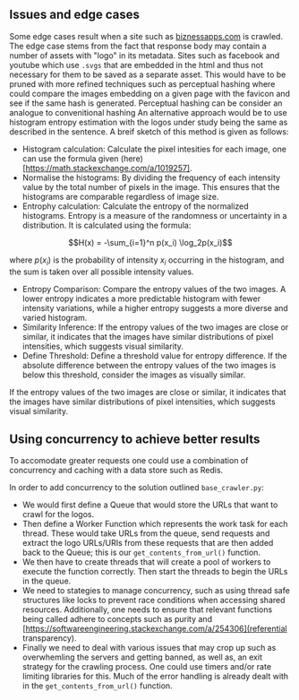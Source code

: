 
## Issues and edge cases
Some edge cases result when a site such as [biznessapps.com](biznessapps) is crawled. The edge case stems from the fact that response body may contain a number of assets with "logo" in its metadata. 
Sites such as facebook and youtube which use `.svgs` that are embedded in the html and thus not necessary for them to be saved as a separate asset. 
This would have to be pruned with more refined techniques such as perceptual hashing where could compare the images embedding on a given page with the favicon and see if the same hash is generated. Perceptual hashing
can be consider an analogue to convenitional hashing
An alternative approach would be to use histogram entropy estimation with the logos under study being the same as described in the sentence. A breif sketch of this method is given as follows:

- Histogram calculation: Calculate the pixel intesities for each image, one can use the formula given (here)[https://math.stackexchange.com/a/1019257].
- Normalise the histograms: By dividing the frequency of each intensity value by the total number of pixels in the image. This ensures that the histograms are comparable regardless of image size.
- Entrophy calculation: Calculate the entropy of the normalized histograms. Entropy is a measure of the randomness or uncertainty in a distribution. It is calculated using the formula:
```math
H(x) = -\sum_{i=1}^n p(x_i) \log_2p(x_i)
```
where $p(x_i)$ is the probability of intensity $x_i$ occurring in the histogram, and the sum is taken over all possible intensity values.
- Entropy Comparison: Compare the entropy values of the two images. A lower entropy indicates a more predictable histogram with fewer intensity variations, while a higher entropy suggests a more diverse and varied histogram.
- Similarity Inference: If the entropy values of the two images are close or similar, it indicates that the images have similar distributions of pixel intensities, which suggests visual similarity.
- Define Threshold: Define a threshold value for entropy difference. If the absolute difference between the entropy values of the two images is below this threshold, consider the images as visually similar.

If the entropy values of the two images are close or similar, it indicates that the images have similar distributions of pixel intensities, which suggests visual similarity.

## Using concurrency to achieve better results
To accomodate greater requests one could use a combination of concurrency and caching with a data store such as Redis.

In order to add concurrency to the solution outlined `base_crawler.py`:
- We would first define a Queue that would store the URLs that want to crawl for the logos.
- Then define a Worker Function which represents the work task for each thread. These would take URLs from the queue, send requests and extract the logo URLs/URIs from these requests that are then added back to the Queue; this is our `get_contents_from_url()` function. 
- We then have to create threads that will create a pool of workers to execute the function correctly. Then start the threads to begin the URLs in the queue.
- We need to stategies to manage concurrency, such as using thread safe structures like locks to prevent race conditions when accessing shared resources. Additionally, one needs to ensure that relevant functions being called adhere to concepts such as purity and [https://softwareengineering.stackexchange.com/a/254306](referential transparency). 
- Finally we need to deal with various issues that may crop up such as overwhemling the servers and getting banned, as well as, an exit strategy for the crawling process. One could use timers and/or rate limiting libraries for this. Much of the error handling is already dealt with in the `get_contents_from_url()` function.
